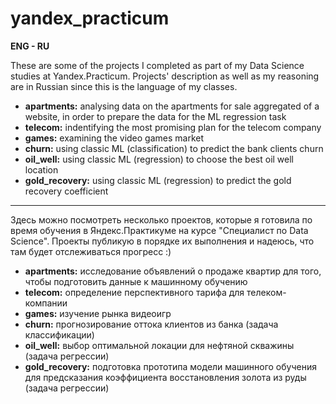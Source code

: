 # yandex_practicum
<b>ENG - RU</b>

These are some of the projects I completed as part of my Data Science studies at Yandex.Practicum. Projects' description as well as my reasoning are in Russian since this is the language of my classes.
- <b>apartments:</b> analysing data on the apartments for sale aggregated of a website, in order to prepare the data for the ML regression task
- <b>telecom:</b> indentifying the most promising plan for the telecom company
- <b>games:</b> examining the video games market
- <b>churn:</b> using classic ML (classification) to predict the bank clients churn 
- <b>oil_well:</b> using classic ML (regression) to choose the best oil well location
- <b>gold_recovery:</b> using classic ML (regression) to predict the gold recovery coefficient 

---------------------------------------

Здесь можно посмотреть несколько проектов, которые я готовила по время обучения в Яндекс.Практикуме на курсе "Специалист по Data Science". Проекты публикую в порядке их выполнения и надеюсь, что там будет отслеживаться прогресс :)
- <b>apartments:</b> исследование объявлений о продаже квартир для того, чтобы подготовить данные к машинному обучению
- <b>telecom:</b> определение перспективного тарифа для телеком-компании
- <b>games:</b> изучение рынка видеоигр
- <b>churn:</b> прогнозирование оттока клиентов из банка (задача классификации)
- <b>oil_well:</b> выбор оптимальной локации для нефтяной скважины (задача регрессии)
- <b>gold_recovery:</b> подготовка прототипа модели машинного обучения для предсказания коэффициента восстановления золота из руды (задача регрессии)
